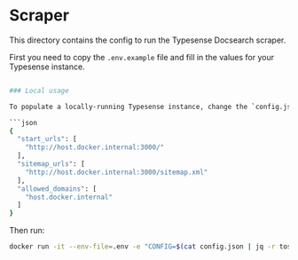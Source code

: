 # Scraper

This directory contains the config to run the Typesense Docsearch scraper.

First you need to copy the `.env.example` file and fill in the values for your Typesense instance.

```bash

### Local usage

To populate a locally-running Typesense instance, change the `config.json` file to point to the locally-running docs site:

```json
{
  "start_urls": [
    "http://host.docker.internal:3000/"
  ],
  "sitemap_urls": [
    "http://host.docker.internal:3000/sitemap.xml"
  ],
  "allowed_domains": [
    "host.docker.internal"
  ]
}
```

Then run:

```bash
docker run -it --env-file=.env -e "CONFIG=$(cat config.json | jq -r tostring)" typesense/docsearch-scraper:0.7.0
```

